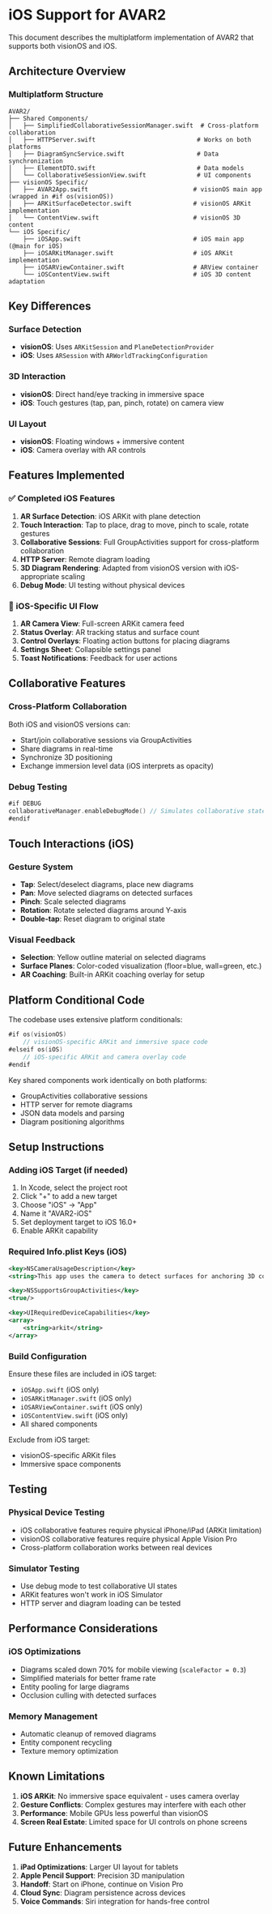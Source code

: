 # iOS Support for AVAR2

This document describes the multiplatform implementation of AVAR2 that supports both visionOS and iOS.

## Architecture Overview

### Multiplatform Structure

```
AVAR2/
├── Shared Components/
│   ├── SimplifiedCollaborativeSessionManager.swift  # Cross-platform collaboration
│   ├── HTTPServer.swift                            # Works on both platforms  
│   ├── DiagramSyncService.swift                    # Data synchronization
│   ├── ElementDTO.swift                            # Data models
│   └── CollaborativeSessionView.swift              # UI components
├── visionOS Specific/
│   ├── AVAR2App.swift                             # visionOS main app (wrapped in #if os(visionOS))
│   ├── ARKitSurfaceDetector.swift                 # visionOS ARKit implementation
│   └── ContentView.swift                          # visionOS 3D content
└── iOS Specific/
    ├── iOSApp.swift                               # iOS main app (@main for iOS)
    ├── iOSARKitManager.swift                      # iOS ARKit implementation  
    ├── iOSARViewContainer.swift                   # ARView container
    └── iOSContentView.swift                       # iOS 3D content adaptation
```

## Key Differences

### Surface Detection
- **visionOS**: Uses `ARKitSession` and `PlaneDetectionProvider`
- **iOS**: Uses `ARSession` with `ARWorldTrackingConfiguration`

### 3D Interaction
- **visionOS**: Direct hand/eye tracking in immersive space
- **iOS**: Touch gestures (tap, pan, pinch, rotate) on camera view

### UI Layout
- **visionOS**: Floating windows + immersive content
- **iOS**: Camera overlay with AR controls

## Features Implemented

### ✅ Completed iOS Features

1. **AR Surface Detection**: iOS ARKit with plane detection
2. **Touch Interaction**: Tap to place, drag to move, pinch to scale, rotate gestures
3. **Collaborative Sessions**: Full GroupActivities support for cross-platform collaboration
4. **HTTP Server**: Remote diagram loading
5. **3D Diagram Rendering**: Adapted from visionOS version with iOS-appropriate scaling
6. **Debug Mode**: UI testing without physical devices

### 🎯 iOS-Specific UI Flow

1. **AR Camera View**: Full-screen ARKit camera feed
2. **Status Overlay**: AR tracking status and surface count
3. **Control Overlays**: Floating action buttons for placing diagrams
4. **Settings Sheet**: Collapsible settings panel
5. **Toast Notifications**: Feedback for user actions

## Collaborative Features

### Cross-Platform Collaboration
Both iOS and visionOS versions can:
- Start/join collaborative sessions via GroupActivities
- Share diagrams in real-time
- Synchronize 3D positioning
- Exchange immersion level data (iOS interprets as opacity)

### Debug Testing
```swift
#if DEBUG
collaborativeManager.enableDebugMode() // Simulates collaborative states
#endif
```

## Touch Interactions (iOS)

### Gesture System
- **Tap**: Select/deselect diagrams, place new diagrams
- **Pan**: Move selected diagrams on detected surfaces  
- **Pinch**: Scale selected diagrams
- **Rotation**: Rotate selected diagrams around Y-axis
- **Double-tap**: Reset diagram to original state

### Visual Feedback  
- **Selection**: Yellow outline material on selected diagrams
- **Surface Planes**: Color-coded visualization (floor=blue, wall=green, etc.)
- **AR Coaching**: Built-in ARKit coaching overlay for setup

## Platform Conditional Code

The codebase uses extensive platform conditionals:

```swift
#if os(visionOS)
    // visionOS-specific ARKit and immersive space code
#elseif os(iOS)  
    // iOS-specific ARKit and camera overlay code
#endif
```

Key shared components work identically on both platforms:
- GroupActivities collaborative sessions
- HTTP server for remote diagrams
- JSON data models and parsing
- Diagram positioning algorithms

## Setup Instructions

### Adding iOS Target (if needed)

1. In Xcode, select the project root
2. Click "+" to add a new target  
3. Choose "iOS" → "App"
4. Name it "AVAR2-iOS"
5. Set deployment target to iOS 16.0+
6. Enable ARKit capability

### Required Info.plist Keys (iOS)

```xml
<key>NSCameraUsageDescription</key>
<string>This app uses the camera to detect surfaces for anchoring 3D content in your environment.</string>

<key>NSSupportsGroupActivities</key>
<true/>

<key>UIRequiredDeviceCapabilities</key>
<array>
    <string>arkit</string>
</array>
```

### Build Configuration

Ensure these files are included in iOS target:
- `iOSApp.swift` (iOS only)
- `iOSARKitManager.swift` (iOS only)  
- `iOSARViewContainer.swift` (iOS only)
- `iOSContentView.swift` (iOS only)
- All shared components

Exclude from iOS target:
- visionOS-specific ARKit files
- Immersive space components

## Testing

### Physical Device Testing
- iOS collaborative features require physical iPhone/iPad (ARKit limitation)
- visionOS collaborative features require physical Apple Vision Pro
- Cross-platform collaboration works between real devices

### Simulator Testing  
- Use debug mode to test collaborative UI states
- ARKit features won't work in iOS Simulator
- HTTP server and diagram loading can be tested

## Performance Considerations

### iOS Optimizations
- Diagrams scaled down 70% for mobile viewing (`scaleFactor = 0.3`)
- Simplified materials for better frame rate
- Entity pooling for large diagrams
- Occlusion culling with detected surfaces

### Memory Management
- Automatic cleanup of removed diagrams
- Entity component recycling
- Texture memory optimization

## Known Limitations

1. **iOS ARKit**: No immersive space equivalent - uses camera overlay
2. **Gesture Conflicts**: Complex gestures may interfere with each other
3. **Performance**: Mobile GPUs less powerful than visionOS
4. **Screen Real Estate**: Limited space for UI controls on phone screens

## Future Enhancements

1. **iPad Optimizations**: Larger UI layout for tablets  
2. **Apple Pencil Support**: Precision 3D manipulation
3. **Handoff**: Start on iPhone, continue on Vision Pro
4. **Cloud Sync**: Diagram persistence across devices
5. **Voice Commands**: Siri integration for hands-free control